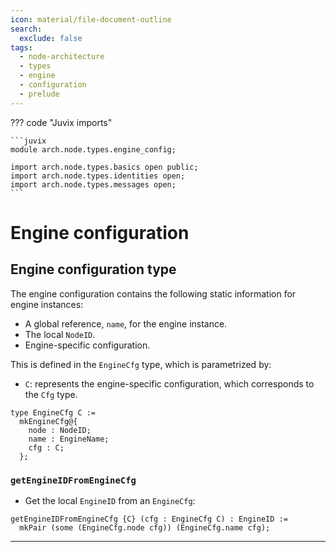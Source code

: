 ```yaml
---
icon: material/file-document-outline
search:
  exclude: false
tags:
  - node-architecture
  - types
  - engine
  - configuration
  - prelude
---
```


??? code "Juvix imports"

    ```juvix
    module arch.node.types.engine_config;

    import arch.node.types.basics open public;
    import arch.node.types.identities open;
    import arch.node.types.messages open;
    ```


# Engine configuration

## Engine configuration type

The engine configuration contains the following static information for engine instances:

- A global reference, `name`, for the engine instance.
- The local `NodeID`.
- Engine-specific configuration.

This is defined in the `EngineCfg` type,
which is parametrized by:

- `C`: represents the engine-specific configuration, which corresponds to the `Cfg` type.

```juvix
type EngineCfg C :=
  mkEngineCfg@{
    node : NodeID;
    name : EngineName;
    cfg : C;
  };
```

### `getEngineIDFromEngineCfg`

- Get the local `EngineID` from an `EngineCfg`:

```juvix
getEngineIDFromEngineCfg {C} (cfg : EngineCfg C) : EngineID :=
  mkPair (some (EngineCfg.node cfg)) (EngineCfg.name cfg);
```

---
